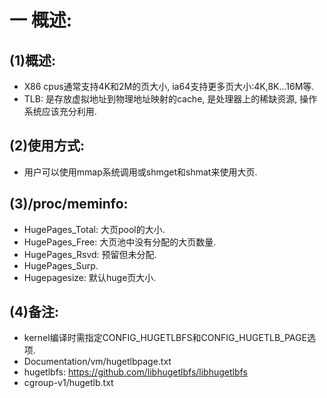 # 一 概述:
## (1)概述:
- X86 cpus通常支持4K和2M的页大小, ia64支持更多页大小:4K,8K...16M等.
- TLB: 是存放虚拟地址到物理地址映射的cache, 是处理器上的稀缺资源, 操作系统应该充分利用.

## (2)使用方式:
- 用户可以使用mmap系统调用或shmget和shmat来使用大页.

## (3)/proc/meminfo:
- HugePages_Total: 大页pool的大小.
- HugePages_Free: 大页池中没有分配的大页数量.
- HugePages_Rsvd: 预留但未分配.
- HugePages_Surp.
- Hugepagesize: 默认huge页大小.

## (4)备注:
- kernel编译时需指定CONFIG_HUGETLBFS和CONFIG_HUGETLB_PAGE选项.
- Documentation/vm/hugetlbpage.txt
- hugetlbfs: https://github.com/libhugetlbfs/libhugetlbfs
- cgroup-v1/hugetlb.txt

